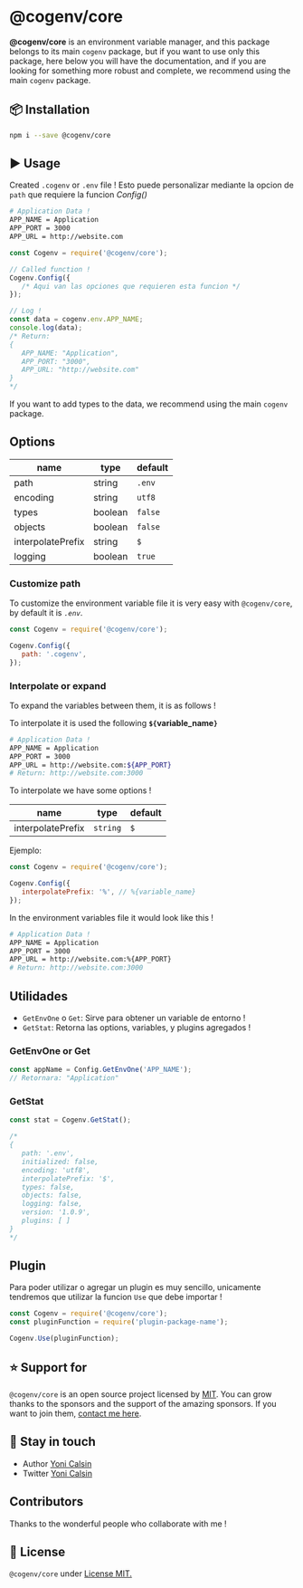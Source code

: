 # @cogenv/core

**@cogenv/core** is an environment variable manager, and this package belongs to its main `cogenv` package, but if you want to use only this package, here below you will have the documentation, and if you are looking for something more robust and complete, we recommend using the main `cogenv` package.

## 📦 Installation

```bash
npm i --save @cogenv/core
```

## ▶️ Usage

Created `.cogenv` or `.env` file !
Esto puede personalizar mediante la opcion de `path` que requiere la funcion _Config()_

```bash
# Application Data !
APP_NAME = Application
APP_PORT = 3000
APP_URL = http://website.com
```

```js
const Cogenv = require('@cogenv/core');

// Called function !
Cogenv.Config({
   /* Aqui van las opciones que requieren esta funcion */
});

// Log !
const data = cogenv.env.APP_NAME;
console.log(data);
/* Return:
{
   APP_NAME: "Application",
   APP_PORT: "3000",
   APP_URL: "http://website.com"
}
*/
```

If you want to add types to the data, we recommend using the main `cogenv` package.

## Options

| name              | type    | default |
| ----------------- | ------- | ------- |
| path              | string  | `.env`  |
| encoding          | string  | `utf8`  |
| types             | boolean | `false` |
| objects           | boolean | `false` |
| interpolatePrefix | string  | `$`     |
| logging           | boolean | `true`  |

### Customize path

To customize the environment variable file it is very easy with `@cogenv/core`, by default it is _`.env`_.

```js
const Cogenv = require('@cogenv/core');

Cogenv.Config({
   path: '.cogenv',
});
```

### Interpolate or expand

To expand the variables between them, it is as follows !

To interpolate it is used the following **`${`variable_name`}`**

```bash
# Application Data !
APP_NAME = Application
APP_PORT = 3000
APP_URL = http://website.com:${APP_PORT}
# Return: http://website.com:3000
```

To interpolate we have some options !

| name              | type     | default |
| ----------------- | -------- | ------- |
| interpolatePrefix | `string` | `$`     |

Ejemplo:

```js
const Cogenv = require('@cogenv/core');

Cogenv.Config({
   interpolatePrefix: '%', // %{variable_name}
});
```

In the environment variables file it would look like this !

```bash
# Application Data !
APP_NAME = Application
APP_PORT = 3000
APP_URL = http://website.com:%{APP_PORT}
# Return: http://website.com:3000
```

## Utilidades

-  `GetEnvOne` o `Get`: Sirve para obtener un variable de entorno !
-  `GetStat`: Retorna las options, variables, y plugins agregados !

### GetEnvOne or Get

```js
const appName = Config.GetEnvOne('APP_NAME');
// Retornara: "Application"
```

### GetStat

```ts
const stat = Cogenv.GetStat();

/*
{
   path: '.env',
   initialized: false,
   encoding: 'utf8',
   interpolatePrefix: '$',
   types: false,
   objects: false,
   logging: false,
   version: '1.0.9',
   plugins: [ ]
}
*/
```

## Plugin

Para poder utilizar o agregar un plugin es muy sencillo, unicamente tendremos que utilizar la funcion `Use` que debe importar !

```ts
const Cogenv = require('@cogenv/core');
const pluginFunction = require('plugin-package-name');

Cogenv.Use(pluginFunction);
```

## ⭐ Support for

`@cogenv/core` is an open source project licensed by [MIT](LICENSE). You can grow thanks to the sponsors and the support of the amazing sponsors. If you want to join them, [contact me here](mailto:helloyonicb@gmail.com).

## 🎩 Stay in touch

-  Author [Yoni Calsin](https://github.com/yoicalsin)
-  Twitter [Yoni Calsin](https://twitter.com/yoicalsin)

## Contributors

Thanks to the wonderful people who collaborate with me !

## 📜 License

`@cogenv/core` under [License MIT.](LICENSE)
